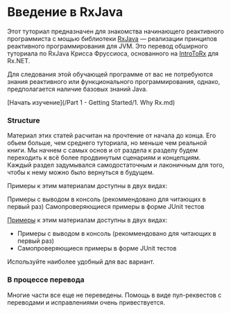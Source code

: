 # Введение в RxJava

Этот туториал предназначен для знакомства начинающего реактивного программиста с мощью библиотеки [RxJava](https://github.com/ReactiveX/RxJava) — реализации принципов реактивного программирования для JVM. Это перевод обширного туториала по RxJava Крисса Фруссиоса, основанного на [IntroToRx](http://www.introtorx.com) для Rx.NET.

Для следования этой обучающей программе от вас не потребуются знания реактивного или функционального программирования, однако, предполагается наличие базовых знаний Java.

[Начать изучение](/Part 1 - Getting Started/1. Why Rx.md)

### Structure

Материал этих статей расчитан на прочтение от начала до конца. Его обьем больше, чем среднего туториала, но меньше чем реальной книги. Мы начнем с самых основ и от раздела к разделу будем переходить к всё более продвинутым сценариям и концепциям. Каждый раздел задумывался самодостаточным и лаконичным для того, чтобы к нему можно было вернуться в будущем.

Примеры к этим материалам доступны в двух видах:

Примеры с выводом в консоль (рекоммендовано для читающих в первый раз)
Самопроверяющиеся примеры в форме JUnit тестов


[Примеры](/tests/java/itrx) к этим материалам доступны в двух видах:
 * Примеры с выводом в консоль (рекоммендовано для читающих в первый раз)
 * Самопроверяющиеся примеры в форме JUnit тестов

Используйте наиболее удобный для вас вариант.

### В процессе перевода 

Многие части все еще не переведены. Помощь в виде пул-реквестов с переводами и исправлениями очень привествуется.

